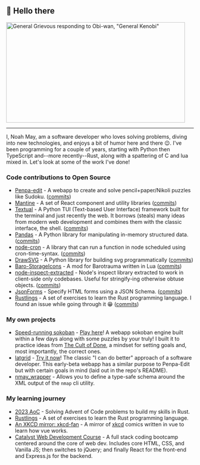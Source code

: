 ## :wave: Hello there

<img src="https://media4.giphy.com/media/8JTFsZmnTR1Rs1JFVP/giphy.gif" align="center" height="270px" width="480px" alt="General Grievous responding to Obi-wan, &quot;General Kenobi&quot;" />

<hr />

I, Noah May, am a software developer who loves solving problems, diving into new technologies, and enjoys a bit of humor here and there :wink:. I've been programming for a couple of years, starting with Python then TypeScript and--more recently--Rust, along with a spattering of C and lua mixed in. Let's look at some of the work I've done!

### Code contributions to Open Source

- [Penpa-edit](https://github.com/swaroopg92/penpa-edit) - A webapp to create and solve pencil+paper/Nikoli puzzles like Sudoku. ([commits](https://github.com/swaroopg92/penpa-edit/commits/master/?author=nmay231))
- [Mantine](https://github.com/mantinedev/mantine) - A set of React component and utility libraries ([commits](https://github.com/mantinedev/mantine/commits/master/?author=nmay231))
- [Textual](https://github.com/Textualize/textual) - A Python TUI (Text-based User Interface) framework built for the terminal and just recently the web. It borrows (steals) many ideas from modern web development and combines them with the classic interface, the shell. ([commits](https://github.com/Textualize/textual/commits/main/?author=nmay231))
- [Pandas](https://github.com/pandas-dev/pandas) - A Python library for manipulating in-memory structured data. ([commits](https://github.com/pandas-dev/pandas/commits/main/?author=nmay231))
- [node-cron](https://github.com/nmay231/node-cron) - A library that can run a function in node scheduled using cron-time-syntax. ([commits](https://github.com/kelektiv/node-cron/commits/main/?author=nmay231))
- [DrawSVG](https://github.com/cduck/drawsvg) - A Python library for building svg programmatically ([commits](https://github.com/cduck/drawsvg/commits/master/?author=nmay231))
- [Baro-StorageIcons](https://github.com/Dr-Turtle/Baro-StorageIcons) - A mod for Barotrauma written in Lua ([commits](https://github.com/Dr-Turtle/Baro-StorageIcons/commits/master/?author=nmay231))
- [node-inspect-extracted](https://github.com/hildjj/node-inspect-extracted) - Node's inspect library extracted to work in client-side only codebases. Useful for stringify-ing otherwise obtuse objects. ([commits](https://github.com/hildjj/node-inspect-extracted/commits/main/?author=nmay231))
- [JsonForms](https://github.com/eclipsesource/jsonforms) - Specify HTML forms using a JSON Schema. ([commits](https://github.com/eclipsesource/jsonforms/commits/master/?author=nmay231))
- [Rustlings](https://github.com/rust-lang/rustlings) - A set of exercises to learn the Rust programming language. I found an issue while going through it :grin: ([commits](https://github.com/rust-lang/rustlings/commits/main/?author=nmay231))

### My own projects

- [Speed-running sokoban](https://github.com/nmay231/quick-sokoban) - [Play here](https://nmay-quick-sokoban.vercel.app/)! A webapp sokoban engine built within a few days along with some puzzles by your truly! I built it to practice ideas from [The Cult of Done](https://www.youtube.com/watch?v=bJQj1uKtnus), a mindset for setting goals and, most importantly, the correct ones.
- [latgrid](https://github.com/nmay231/lattice-grid) - [Try it now](https://latgrid.vercel.app/)! The classic "I can do better" approach of a software developer. This early-beta webapp has a similar purpose to Penpa-Edit but with certain goals in mind (laid out in the repo's README).
- [nmay_wrapper](https://github.com/nmay231/nmap_wrapper) - Allows you to define a type-safe schema around the XML output of the `nmap` cli utility.

### My learning journey

- [2023 AoC](https://github.com/nmay231/everything_else/tree/master/advent-2023-rust) - Solving Advent of Code problems to build my skills in Rust.
- [Rustlings](https://github.com/nmay231/rustlings) - A set of exercises to learn the Rust programming language.
- [An XKCD mirror: xkcd-fan](https://github.com/nmay231/xkcd-fan) - A mirror of [xkcd](https://xkcd.com/) comics written in vue to learn how vue works.
- [Catalyst Web Development Course](https://github.com/nmay231/Catalyst-Course) - A full stack coding bootcamp centered around the core of web dev. Includes core HTML, CSS, and Vanilla JS; then switches to jQuery; and finally React for the front-end and Express.js for the backend.
